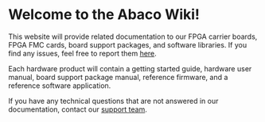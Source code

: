 # Welcome to the Abaco Wiki!

This website will provide related documentation to our FPGA carrier boards, FPGA FMC cards, board support packages, and software libraries. If you find any issues, feel free to report them [here](https://www.google.com).

Each hardware product will contain a getting started guide, hardware user manual, board support package manual, reference firmware, and a reference software application. 

If you have any technical questions that are not answered in our documentation, contact our [support team](https://www.abaco.com/support).

